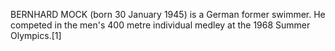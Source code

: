 BERNHARD MOCK (born 30 January 1945) is a German former swimmer. He competed in the men's 400 metre individual medley at the 1968 Summer Olympics.[1]
